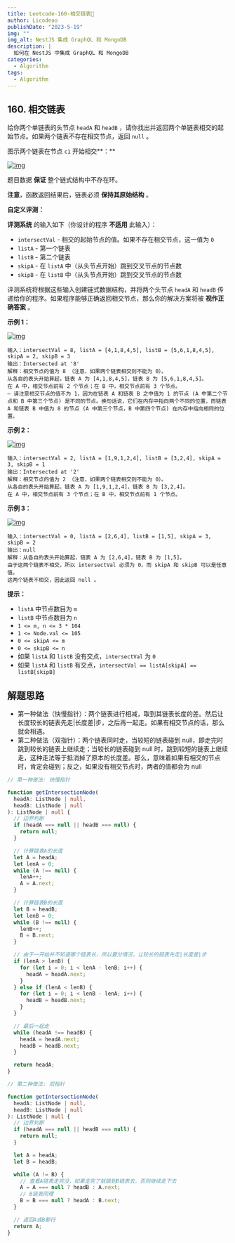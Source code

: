 ```yaml
---
title: Leetcode-160-相交链表📌
author: Licodeao
publishDate: "2023-5-19"
img: ""
img_alt: NestJS 集成 GraphQL 和 MongoDB
description: |
  如何在 NestJS 中集成 GraphQL 和 MongoDB
categories:
  - Algorithm
tags:
  - Algorithm
---
```


## 160. 相交链表

给你两个单链表的头节点 `headA` 和 `headB` ，请你找出并返回两个单链表相交的起始节点。如果两个链表不存在相交节点，返回 `null` 。

图示两个链表在节点 `c1` 开始相交**：**

[![img](https://typora-licodeao.oss-cn-guangzhou.aliyuncs.com/typoraImg/160_statement.png)](https://assets.leetcode-cn.com/aliyun-lc-upload/uploads/2018/12/14/160_statement.png)

题目数据 **保证** 整个链式结构中不存在环。

**注意**，函数返回结果后，链表必须 **保持其原始结构** 。

**自定义评测：**

**评测系统** 的输入如下（你设计的程序 **不适用** 此输入）：

- `intersectVal` - 相交的起始节点的值。如果不存在相交节点，这一值为 `0`
- `listA` - 第一个链表
- `listB` - 第二个链表
- `skipA` - 在 `listA` 中（从头节点开始）跳到交叉节点的节点数
- `skipB` - 在 `listB` 中（从头节点开始）跳到交叉节点的节点数

评测系统将根据这些输入创建链式数据结构，并将两个头节点 `headA` 和 `headB` 传递给你的程序。如果程序能够正确返回相交节点，那么你的解决方案将被 **视作正确答案** 。

**示例 1：**

[![img](https://assets.leetcode.com/uploads/2021/03/05/160_example_1_1.png)](https://assets.leetcode.com/uploads/2018/12/13/160_example_1.png)

```
输入：intersectVal = 8, listA = [4,1,8,4,5], listB = [5,6,1,8,4,5], skipA = 2, skipB = 3
输出：Intersected at '8'
解释：相交节点的值为 8 （注意，如果两个链表相交则不能为 0）。
从各自的表头开始算起，链表 A 为 [4,1,8,4,5]，链表 B 为 [5,6,1,8,4,5]。
在 A 中，相交节点前有 2 个节点；在 B 中，相交节点前有 3 个节点。
— 请注意相交节点的值不为 1，因为在链表 A 和链表 B 之中值为 1 的节点 (A 中第二个节点和 B 中第三个节点) 是不同的节点。换句话说，它们在内存中指向两个不同的位置，而链表 A 和链表 B 中值为 8 的节点 (A 中第三个节点，B 中第四个节点) 在内存中指向相同的位置。
```

**示例 2：**

[![img](https://assets.leetcode.com/uploads/2021/03/05/160_example_2.png)](https://assets.leetcode.com/uploads/2018/12/13/160_example_2.png)

```
输入：intersectVal = 2, listA = [1,9,1,2,4], listB = [3,2,4], skipA = 3, skipB = 1
输出：Intersected at '2'
解释：相交节点的值为 2 （注意，如果两个链表相交则不能为 0）。
从各自的表头开始算起，链表 A 为 [1,9,1,2,4]，链表 B 为 [3,2,4]。
在 A 中，相交节点前有 3 个节点；在 B 中，相交节点前有 1 个节点。
```

**示例 3：**

[![img](https://typora-licodeao.oss-cn-guangzhou.aliyuncs.com/typoraImg/160_example_3.png)](https://assets.leetcode.com/uploads/2018/12/13/160_example_3.png)

```
输入：intersectVal = 0, listA = [2,6,4], listB = [1,5], skipA = 3, skipB = 2
输出：null
解释：从各自的表头开始算起，链表 A 为 [2,6,4]，链表 B 为 [1,5]。
由于这两个链表不相交，所以 intersectVal 必须为 0，而 skipA 和 skipB 可以是任意值。
这两个链表不相交，因此返回 null 。
```

**提示：**

- `listA` 中节点数目为 `m`
- `listB` 中节点数目为 `n`
- `1 <= m, n <= 3 * 104`
- `1 <= Node.val <= 105`
- `0 <= skipA <= m`
- `0 <= skipB <= n`
- 如果 `listA` 和 `listB` 没有交点，`intersectVal` 为 `0`
- 如果 `listA` 和 `listB` 有交点，`intersectVal == listA[skipA] == listB[skipB]`

## 解题思路

- 第一种做法（快慢指针）：两个链表进行相减，取到其链表长度的差。然后让长度较长的链表先走|长度差|步，之后再一起走。如果有相交节点的话，那么就会相遇。
- 第二种做法（双指针）：两个链表同时走，当较短的链表碰到 null，即走完时跳到较长的链表上继续走；当较长的链表碰到 null 时，跳到较短的链表上继续走，这种走法等于抵消掉了原本的长度差。那么，意味着如果有相交的节点时，肯定会碰到；反之，如果没有相交节点时，两者的值都会为 null

```typescript
// 第一种做法: 快慢指针

function getIntersectionNode(
  headA: ListNode | null,
  headB: ListNode | null
): ListNode | null {
  // 边界判断
  if (headA === null || headB === null) {
    return null;
  }

  // 计算链表A的长度
  let A = headA;
  let lenA = 0;
  while (A !== null) {
    lenA++;
    A = A.next;
  }

  // 计算链表B的长度
  let B = headB;
  let lenB = 0;
  while (B !== null) {
    lenB++;
    B = B.next;
  }

  // 由于一开始并不知道哪个链表长，所以要分情况，让较长的链表先走|长度差|步
  if (lenA > lenB) {
    for (let i = 0; i < lenA - lenB; i++) {
      headA = headA.next;
    }
  } else if (lenA < lenB) {
    for (let i = 0; i < lenB - lenA; i++) {
      headB = headB.next;
    }
  }

  // 最后一起走
  while (headA !== headB) {
    headA = headA.next;
    headB = headB.next;
  }

  return headA;
}
```

```typescript
// 第二种做法: 双指针

function getIntersectionNode(
  headA: ListNode | null,
  headB: ListNode | null
): ListNode | null {
  // 边界判断
  if (headA === null || headB === null) {
    return null;
  }

  let A = headA;
  let B = headB;

  while (A != B) {
    // 查看A链表走完没，如果走完了就跳到B链表去，否则继续走下去
    A = A === null ? headB : A.next;
    // B链表同理
    B = B === null ? headA : B.next;
  }

  // 返回A或B都行
  return A;
}
```
